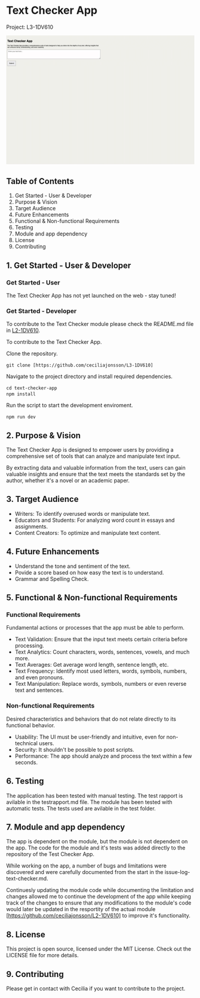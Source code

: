 # Text Checker App
Project: L3-1DV610

![Gif of the Text Checker App](<text checker app.gif>)

## Table of Contents
1. Get Started - User & Developer
2. Purpose & Vision 
3. Target Audience
4. Future Enhancements
5. Functional & Non-functional Requirements
6. Testing
7. Module and app dependency
8. License
9. Contributing

## 1. Get Started - User & Developer

### Get Started - User

The Text Checker App has not yet launched on the web - stay tuned!

### Get Started - Developer

To contribute to the Text Checker module please check the README.md file in [L2-1DV610](https://github.com/ceciliajonsson/L2-1DV610).

To contribute to the Text Checker App.

Clone the repository.
```
git clone [https://github.com/ceciliajonsson/L3-1DV610]
```
Navigate to the project directory and install required dependencies.
```
cd text-checker-app
npm install
```
Run the script to start the development enviroment.
```
npm run dev
```


## 2. Purpose & Vision
The Text Checker App is designed to empower users by providing a comprehensive set of tools that can analyze and manipulate text  input. 

By extracting data and valuable information from the text, users can gain valuable insights and ensure that the text meets the standards set by the author, whether it's a novel or an academic paper.

## 3. Target Audience
* Writers: To identify overused words or manipulate text.
* Educators and Students: For analyzing word count in essays and assignments.
* Content Creators: To optimize and manipulate text content.

## 4. Future Enhancements
* Understand the tone and sentiment of the text.
* Povide a score based on how easy the text is to understand.
* Grammar and Spelling Check.

## 5. Functional & Non-functional Requirements
### Functional Requirements
Fundamental actions or processes that the app must be able to perform.

* Text Validation: Ensure that the input text meets certain criteria before processing.
* Text Analytics: Count characters, words, sentences, vowels, and much more.
* Text Averages: Get average word length, sentence length, etc.
* Text Frequency: Identify most used letters, words, symbols, numbers, and even pronouns.
* Text Manipulation: Replace words, symbols, numbers or even reverse text and sentences.

### Non-functional Requirements 
Desired characteristics and behaviors that do not relate directly to its functional behavior.

* Usability: The UI must be user-friendly and intuitive, even for non-technical users.
* Security: It shouldn't be possible to post scripts.
* Performance: The app should analyze and process the text within a few seconds.

## 6. Testing
The application has been tested with manual testing. The test rapport is avilable in the testrapport.md file.
The module has been tested with automatic tests. The tests used are avilable in the test folder.

## 7. Module and app dependency
The app is dependent on the module, but the module is not dependent on the app. The code for the module and it's tests was added directly to the repository of the Test Checker App.

While working on the app, a number of bugs and limitations were discovered and were carefully documented from the start in the issue-log-text-checker.md.

Continuesly updating the module code while documenting the limitation and changes allowed me to continue the development of the app while keeping track of the changes to ensure that any modifications to the module's code would later be updated in the resportity of the actual module [https://github.com/ceciliajonsson/L2-1DV610] to improve it's functionality. 

## 8. License
This project is open source, licensed under the MIT License. 
Check out the LICENSE file for more details.

## 9. Contributing
Please get in contact with Cecilia if you want to contribute to the project.
